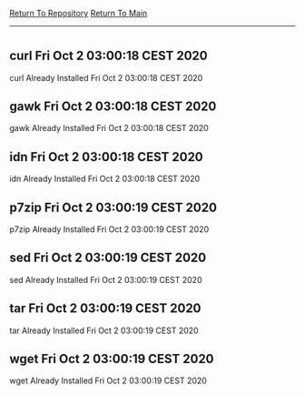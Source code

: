 [Return To Repository](https://github.com/bast69/piholeparser/)
[Return To Main](https://github.com/bast69/piholeparser/blob/master/RecentRunLogs/Mainlog.md)
____________________________________
# 
## curl Fri Oct  2 03:00:18 CEST 2020
curl Already Installed Fri Oct  2 03:00:18 CEST 2020
## gawk Fri Oct  2 03:00:18 CEST 2020
gawk Already Installed Fri Oct  2 03:00:18 CEST 2020
## idn Fri Oct  2 03:00:18 CEST 2020
idn Already Installed Fri Oct  2 03:00:18 CEST 2020
## p7zip Fri Oct  2 03:00:19 CEST 2020
p7zip Already Installed Fri Oct  2 03:00:19 CEST 2020
## sed Fri Oct  2 03:00:19 CEST 2020
sed Already Installed Fri Oct  2 03:00:19 CEST 2020
## tar Fri Oct  2 03:00:19 CEST 2020
tar Already Installed Fri Oct  2 03:00:19 CEST 2020
## wget Fri Oct  2 03:00:19 CEST 2020
wget Already Installed Fri Oct  2 03:00:19 CEST 2020
